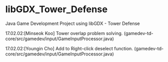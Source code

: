 # libGDX_Tower_Defense
Java Game Development Project using libGDX - Tower Defense


17.02.02:[Minseok Koo] Tower overlap problem solving. (gamedev-td-core/src/gamedev/input/GameInputProcessor.java)


17.02.02:[Youngin Cho] Add to Right-click deselect function. (gamedev-td-core/src/gamedev/input/GameInputProcessor.java)
